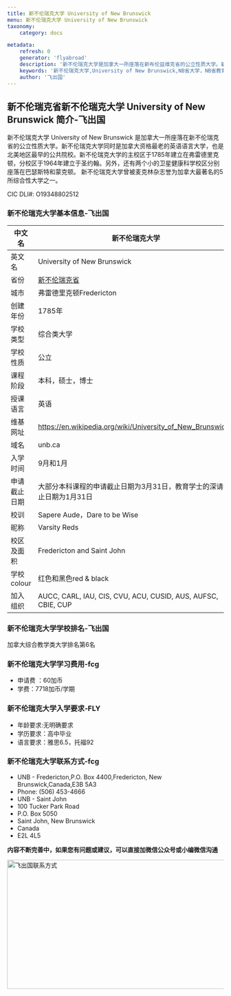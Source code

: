 ```yaml
---
title: 新不伦瑞克大学 University of New Brunswick
menu: 新不伦瑞克大学 University of New Brunswick
taxonomy:
    category: docs

metadata:
    refresh: 0
    generator: 'flyabroad'
    description: '新不伦瑞克大学是加拿大一所座落在新布伦兹维克省的公立性质大学。新不伦瑞克大学同时是加拿大资格最老的英语语言大学，也是北美地区最早的公共院校。新不伦瑞克大学的主校区于1785年建立在弗雷德里克顿，分校区于1964年建立于圣约翰。另外，还有两个小的卫星健康科学校区分别座落在巴瑟斯特和蒙克顿。 新不伦瑞克大学曾被麦克林杂志誉为加拿大最著名的5所综合性大学之一。 '
    keywords: '新不伦瑞克大学,University of New Brunswick,NB省大学，NB省教育'
    author: '飞出国'
---
```

## 新不伦瑞克省新不伦瑞克大学 University of New Brunswick 简介-飞出国

新不伦瑞克大学 University of New Brunswick 是加拿大一所座落在新不伦瑞克省的公立性质大学。新不伦瑞克大学同时是加拿大资格最老的英语语言大学，也是北美地区最早的公共院校。新不伦瑞克大学的主校区于1785年建立在弗雷德里克顿，分校区于1964年建立于圣约翰。另外，还有两个小的卫星健康科学校区分别座落在巴瑟斯特和蒙克顿。 新不伦瑞克大学曾被麦克林杂志誉为加拿大最著名的5所综合性大学之一。 

CIC DLI#: O19348802512

### 新不伦瑞克大学基本信息-飞出国

中文名 |  新不伦瑞克大学
----|---------
英文名 |  University of New Brunswick
省份 | [新不伦瑞克省]
城市 |  弗雷德里克顿Fredericton
创建年份 |  1785年
学校类型 | 综合类大学
学校性质 | 公立
课程阶段 | 本科，硕士，博士
授课语言 | 英语
维基网址 | https://en.wikipedia.org/wiki/University_of_New_Brunswick3
域名 | unb.ca
入学时间 | 9月和1月
申请截止日期 | 大部分本科课程的申请截止日期为3月31日，教育学士的深请截止日期为1月31日
校训 | Sapere Aude，Dare to be Wise
昵称 | Varsity Reds
校区及面积 | Fredericton and Saint John
学校colour | 红色和黑色red & black
加入组织 | AUCC, CARL, IAU, CIS, CVU, ACU, CUSID, AUS, AUFSC, CBIE, CUP

### 新不伦瑞克大学学校排名-飞出国

加拿大综合教学类大学排名第6名

### 新不伦瑞克大学学习费用-fcg

* 申请费 ：60加币
* 学费：7718加币/学期

### 新不伦瑞克大学入学要求-FLY

* 年龄要求:无明确要求
* 学历要求：高中毕业
* 语言要求：雅思6.5，托福92

### 新不伦瑞克大学联系方式-fcg

* UNB - Fredericton,P.O. Box 4400,Fredericton, New Brunswick,Canada,E3B 5A3
* Phone: (506) 453-4666
* UNB - Saint John
* 100 Tucker Park Road
* P.O. Box 5050
* Saint John, New Brunswick
* Canada
* E2L 4L5

**内容不断完善中，如果您有问题或建议，可以直接加微信公众号或小编微信沟通**

<img src="http://wx1.sinaimg.cn/mw1024/892c310fly1fgkvndf1s9j20p008d0v3.jpg" width = "900" height = "300" alt="飞出国联系方式" align=center />

[新不伦瑞克省]:/ca/nb